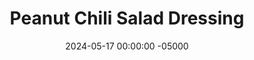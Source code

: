 ---
layout: post
title:  "Peanut Chili Salad Dressing"
date:   2024-05-17 00:00:00 -05000
categories: 
- Recipes
- Savory Sauces
permalink: /recipes/peanut-chili-salad-dressing
image: /assets/Food/Savory Sauces/PB Dressing/pb-dressing.jpg
ing: pbdressing-ing
facts: pbdressing-facts
Prep: 5
Rest: 
Cook: 
Source1: 
Source2: 
tags: 
- dip
- dressing
- salad
- peanut butter
- pb2
- pbfit
- powdered peanut butter
- peanut flour
- gochujang
- soy sauce
- balsamic vinegar
- protein
Description: This salad contains a base of lettuce and tomatoes, and is topped with hard boiled eggs, kimchi, and a peanut chili dressing. It's a delicious and quick lunch that's healthy and full of flavor
Instructions: 
- In a small glass, mix together the dressing - PB2, gochujang, soy sauce, vineger, and ground ginger. Thin out with water<br><br>

- Pour over the salad, and serve. My salad here has lettuce, tomatoes, kimchi, hard boiled eggs, and olives
---